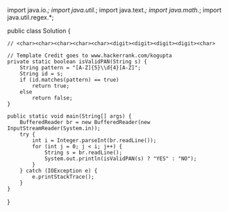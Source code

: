 import java.io.*;
import java.util.*;
import java.text.*;
import java.math.*;
import java.util.regex.*;

public class Solution {

    // <char><char><char><char><char><digit><digit><digit><digit><char>

    // Template Credit goes to www.hackerrank.com/kogupta
    private static boolean isValidPAN(String s) {
        String pattern = "[A-Z]{5}\\d{4}[A-Z]";
        String id = s;
        if (id.matches(pattern) == true)
            return true;
        else
            return false;
    }

    public static void main(String[] args) {
        BufferedReader br = new BufferedReader(new InputStreamReader(System.in));
        try {
            int i = Integer.parseInt(br.readLine());
            for (int j = 0; j < i; j++) {
                String s = br.readLine();
                System.out.println(isValidPAN(s) ? "YES" : "NO");
            }
        } catch (IOException e) {
            e.printStackTrace();
        }
    }
}